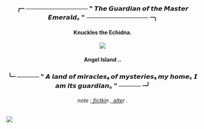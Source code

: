 <h3 align="center">
╭┈ ──────────────  " 𝙏𝙝𝙚 𝙂𝙪𝙖𝙧𝙙𝙞𝙖𝙣 𝙤𝙛 𝙩𝙝𝙚 𝙈𝙖𝙨𝙩𝙚𝙧 𝙀𝙢𝙚𝙧𝙖𝙡𝙙｡ " ────────────── ┈╮
</h3>

<h4 align="center">
Knuckles the Echidna.
</h4>

<p align="center">
    <img src="https://github.com/user-attachments/assets/73575143-bebc-416c-a945-6d3458454263">
</p>

<h4 align="center">
Angel Island ..
</h4>

<h3 align="center">
╰┈ ───── " 𝘼 𝙡𝙖𝙣𝙙 𝙤𝙛 𝙢𝙞𝙧𝙖𝙘𝙡𝙚𝙨❟ 𝙤𝙛 𝙢𝙮𝙨𝙩𝙚𝙧𝙞𝙚𝙨❟ 𝙢𝙮 𝙝𝙤𝙢𝙚｡ 𝙄 𝙖𝙢 𝙞𝙩𝙨 𝙜𝙪𝙖𝙧𝙙𝙞𝙖𝙣｡ " ───── ┈╯
</h3>

<h6 align="center">
note : f͟i͟c͟t͟k͟i͟n͟ , a͟l͟t͟e͟r͟ .
</h6>

![](https://komarev.com/ghpvc/?username=ConsCXius&color=E52020&style=flat-square&label=_𝘌𝘤𝘩𝘪𝘥𝘯𝘢_𝘷𝘪𝘴𝘪𝘵𝘰𝘳𝘴_)
